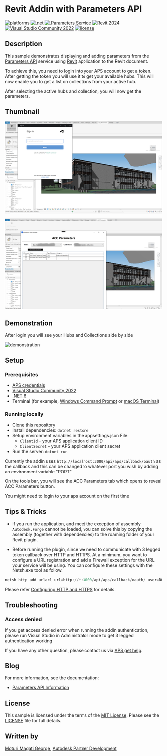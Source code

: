 # Revit Addin with Parameters API

![platforms](https://img.shields.io/badge/platform-windows%20%7C%20osx%20%7C%20linux-lightgray.svg)
[![.net](https://img.shields.io/badge/net-6.0-blue.svg)](https://dotnet.microsoft.com/en-us/download/dotnet/6.0)
[![.Parameters Service](https://img.shields.io/badge/Parameters%20-v1-green.svg)](https://aps.autodesk.com/en/docs/parameters/v1/overview/introduction/)
[![Revit 2024](https://img.shields.io/badge/Revit-2024-lightgrey.svg)](http://autodesk.com/revit)
[![Visual Studio Community 2022](https://img.shields.io/badge/Visual%20Studio-2022-green.svg)](https://visualstudio.microsoft.com/vs/community/)
[![license](https://img.shields.io/:license-mit-green.svg)](https://opensource.org/licenses/MIT)

## Description

This sample demonstrates displaying and adding parameters from the [Parameters API](https://aps.autodesk.com/en/docs/parameters/v1/overview/introduction/) service using [Revit](https://www.autodesk.com/products/revit/overview) application to the Revit document. 

To achieve this, you need to login into your APS account to get a token. After getting the token you will use it to get your available hubs. This will now enable you to get a list on collections from your active hub. 

After selecting the active hubs and collection, you will now get the parameters.


## Thumbnail

![thumbnail](login_thumbnail.PNG)

![thumbnail](parameters_thumbail.png)


## Demonstration

After login you will see your Hubs and Collections side by side

![demonstration](https://youtu.be/j6oEB_lrv9w)

## Setup

### Prerequisites

- [APS credentials](https://forge.autodesk.com/en/docs/oauth/v2/tutorials/create-app)
- [Visual Studio Community 2022](https://visualstudio.microsoft.com/vs/community/)
- [.NET 6](https://dotnet.microsoft.com/en-us/download/dotnet/6.0)
- Terminal (for example, [Windows Command Prompt](https://en.wikipedia.org/wiki/Cmd.exe)
or [macOS Terminal](https://support.apple.com/guide/terminal/welcome/mac))

### Running locally

- Clone this repository
- Install dependencies: `dotnet restore`
- Setup environment variables in the appsettings.json File:
  - `ClientId` - your APS application client ID
  - `ClientSecret` - your APS application client secret
- Run the server: `dotnet run`

Currently the addin uses `http://localhost:3000/api/aps/callback/oauth` as the callback and this can be changed to whatever port you wish by adding an environment variable "PORT".

On the tools bar, you will see the ACC Parameters tab which opens to reveal ACC Parameters button.

You might need to login to your aps account on the first time


## Tips & Tricks
- If you run the application, and meet the exception of assembly `Autodesk.Forge` cannot be loaded, you can solve this by copying the assembly (together with dependencies) to the roaming folder of your Revit plugin.

- Before running the plugin, since we need to communicate with 3 legged token callback over HTTP and HTTPS. At a minimum, you want to configure a URL registration and add a Firewall exception for the URL your service will be using. You can configure these settings with the Netsh.exe tool as follow. 
```powershell
netsh http add urlacl url=http://+:3000/api/aps/callback/oauth/ user=DOMAIN\user
```
Please refer [Configuring HTTP and HTTPS](https://docs.microsoft.com/en-us/dotnet/framework/wcf/feature-details/configuring-http-and-https?redirectedfrom=MSDN) for details.

## Troubleshooting

### Access denied

If you get access denied error when running the addin authentication, please run Visual Studio in Administrator mode to get 3 legged authentication working

If you have any other question, please contact us via [APS get help](https://forge.autodesk.com/en/support/get-help).

## Blog

For more information, see the documentation:

- [Parameters API Information](https://aps.autodesk.com/autodesk-parameters-api-cover-page)

## License

This sample is licensed under the terms of the [MIT License](http://opensource.org/licenses/MIT). Please see the [LICENSE](LICENSE) file for full details.

## Written by
[Moturi Magati George](https://www.linkedin.com/in/moturigeorge/), [Autodesk Partner Development](http://aps.autodesk.com)
